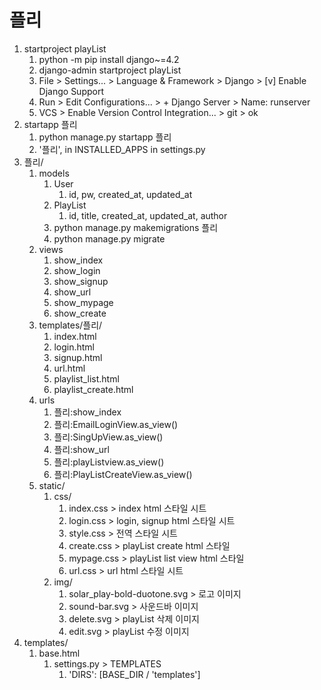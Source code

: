 # 플리

1. startproject playList
   1. python -m pip install django~=4.2
   2. django-admin startproject playList
   3. File > Settings... > Language & Framework > Django > [v] Enable Django Support
   4. Run > Edit Configurations... > + Django Server > Name: runserver
   5. VCS > Enable Version Control Integration... > git > ok
2. startapp 플리
   1. python manage.py startapp 플리
   2. '플리', in INSTALLED_APPS in settings.py
3. 플리/
   1. models
      1. User
         1. id, pw, created_at, updated_at
      2. PlayList
         1. id, title, created_at, updated_at, author
      3. python manage.py makemigrations 플리
      4. python manage.py migrate
   2. views
      1. show_index
      2. show_login
      3. show_signup
      4. show_url
      5. show_mypage
      6. show_create
   3. templates/플리/
      1. index.html
      2. login.html
      3. signup.html
      4. url.html
      5. playlist_list.html
      6. playlist_create.html
   4. urls
      1. 플리:show_index
      2. 플리:EmailLoginView.as_view()
      3. 플리:SingUpView.as_view()
      4. 플리:show_url
      5. 플리:playListview.as_view()
      6. 플리:PlayListCreateView.as_view()
   5. static/
      1. css/
         1. index.css > index html 스타일 시트
         2. login.css > login, signup html 스타일 시트 
         3. style.css > 전역 스타일 시트
         4. create.css > playList create html 스타일
         5. mypage.css > playList list view html 스타일
         6. url.css > url html 스타일 시트
      2. img/
         1. solar_play-bold-duotone.svg > 로고 이미지
         2. sound-bar.svg > 사운드바 이미지
         3. delete.svg > playList 삭제 이미지
         4. edit.svg > playList 수정 이미지
4. templates/
   1. base.html
      1. settings.py > TEMPLATES
         1. 'DIRS': [BASE_DIR / 'templates']
